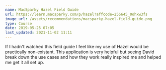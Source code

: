 ```yaml
---
name: MacSparky Hazel Field Guide
url: https://learn.macsparky.com/p/hazel?affcode=256645_0ohxw3fs
image_url: /assets/recommendations/macsparky-hazel-field-guide.png
type: Course
date: 2019-05-25 07:05
last_updated: 2021-11-02 11:11
---
```

If I hadn't watched this field guide I feel like my use of Hazel would be practically non-existant. This application is very helpful but seeing David break down the use cases and how they work really inspired me and helped me get it all set up.